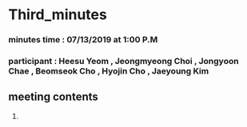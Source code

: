 # Third_minutes

### minutes time : 07/13/2019 at 1:00 P.M
### participant : Heesu Yeom , Jeongmyeong Choi , Jongyoon Chae , Beomseok Cho , Hyojin Cho , Jaeyoung Kim 

## meeting contents

1. 
